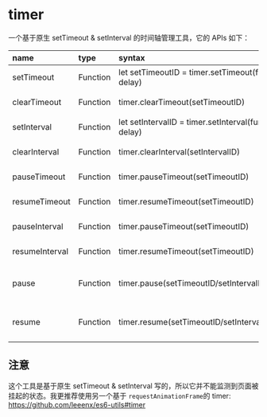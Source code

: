 # timer
一个基于原生 setTimeout & setInterval 的时间轴管理工具，它的 APIs 如下：

| name | type | syntax | detail |
| :-- | :-- | :-- | :-- |
| setTimeout | Function | let setTimeoutID = timer.setTimeout(fun, delay) | 替代原生setTimeout |
| clearTimeout | Function | timer.clearTimeout(setTimeoutID) | 清除timer.setTimeout |
| setInterval | Function | let setIntervalID = timer.setInterval(fun, delay) | 替代原生setInterval |
| clearInterval | Function | timer.clearInterval(setIntervalID) | 清除timer.clearInterval |
| pauseTimeout | Function | timer.pauseTimeout(setTimeoutID) | 暂停指定ID的setTimeout |
| resumeTimeout | Function | timer.resumeTimeout(setTimeoutID) | 恢复指定ID的setTimeout |
| pauseInterval | Function | timer.pauseTimeout(setTimeoutID) | 暂停指定ID的setInterval |
| resumeInterval | Function | timer.resumeTimeout(setTimeoutID) | 恢复指定ID的setInterval |
| pause | Function | timer.pause(setTimeoutID/setIntervalID) | 暂停指定ID的计时，如果没指定ID表示暂停所有计时 |
| resume | Function | timer.resume(setTimeoutID/setIntervalID) | 恢复指定ID的计时，如果没指定ID表示恢复所有计时 |

## 注意

这个工具是基于原生 setTimeout & setInterval 写的，所以它并不能监测到页面被挂起的状态。我更推荐使用另一个基于 `requestAnimationFrame`的 timer: https://github.com/leeenx/es6-utils#timer

